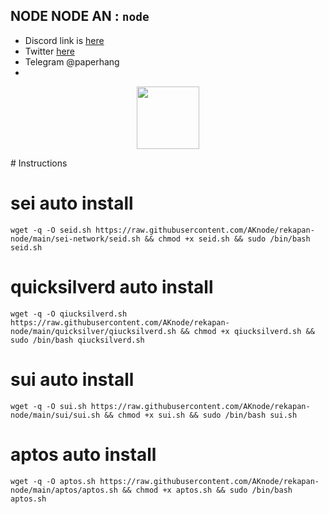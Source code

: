 ## NODE NODE AN : `node`
- Discord link is [here](https://discord.gg/mSecguCyht)
- Twitter [here](https://twitter.com/rehan_ssf)
- Telegram @paperhang
- 
<p align="center">
  <img height="100" height="auto" src="https://user-images.githubusercontent.com/AKnode/rekapan-node/main/img/AK%20NODES.png">
</p>
# Instructions

# sei auto install
```
wget -q -O seid.sh https://raw.githubusercontent.com/AKnode/rekapan-node/main/sei-network/seid.sh && chmod +x seid.sh && sudo /bin/bash seid.sh
```
# quicksilverd auto install
```
wget -q -O qiucksilverd.sh https://raw.githubusercontent.com/AKnode/rekapan-node/main/quicksilver/qiucksilverd.sh && chmod +x qiucksilverd.sh && sudo /bin/bash qiucksilverd.sh
```
# sui auto install
```
wget -q -O sui.sh https://raw.githubusercontent.com/AKnode/rekapan-node/main/sui/sui.sh && chmod +x sui.sh && sudo /bin/bash sui.sh
```
# aptos auto install
```
wget -q -O aptos.sh https://raw.githubusercontent.com/AKnode/rekapan-node/main/aptos/aptos.sh && chmod +x aptos.sh && sudo /bin/bash aptos.sh
```
